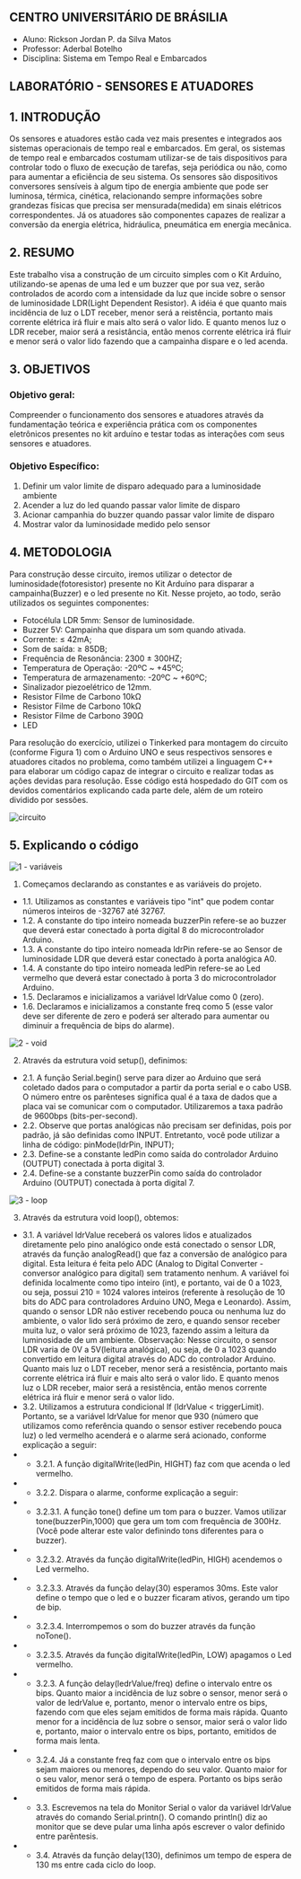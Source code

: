 ## **CENTRO UNIVERSITÁRIO DE BRÁSILIA**

- Aluno: Rickson Jordan P. da Silva Matos 
- Professor: Aderbal Botelho
- Disciplina: Sistema em Tempo Real e Embarcados


## LABORATÓRIO - SENSORES E ATUADORES

## 1. INTRODUÇÃO
Os sensores e atuadores estão cada vez mais presentes e integrados aos sistemas operacionais de tempo real e embarcados. Em geral, os sistemas de tempo real e embarcados costumam utilizar-se de tais dispositivos para controlar todo o fluxo de execução de tarefas, seja periódica ou não, como para aumentar a eficiência de seu sistema. Os sensores são dispositivos conversores sensíveis à algum tipo de energia ambiente que pode ser luminosa, térmica, cinética, relacionando sempre informações sobre grandezas físicas que precisa ser mensurada(medida) em sinais elétricos correspondentes. Já os atuadores são componentes capazes de realizar a conversão da energia elétrica, hidráulica, pneumática em energia mecânica.

## 2. RESUMO
Este trabalho visa a construção de um circuito simples com o Kit Arduíno, utilizando-se apenas de uma led e um buzzer que por sua vez, serão controlados de acordo com a intensidade da luz que incide sobre o sensor de luminosidade LDR(Light Dependent Resistor). A idéia é que quanto mais incidência de luz o LDT receber, menor será a reistência, portanto mais corrente elétrica irá fluir e mais alto será o valor lido. E quanto menos luz o LDR receber, maior será a resistância, então menos corrente elétrica irá fluir e menor será o valor lido fazendo que a campainha dispare e o led acenda.

## 3. OBJETIVOS
### Objetivo geral:
Compreender o funcionamento dos sensores e atuadores através da fundamentação teórica e experiência prática com os componentes eletrônicos presentes no kit arduíno e testar todas as interações com seus sensores e atuadores.

### Objetivo Específico:
1. Definir um valor limite de disparo adequado para a luminosidade ambiente
2. Acender a luz do led quando passar valor limite de disparo
3. Acionar campanhia do buzzer quando passar valor limite de disparo
4. Mostrar valor da luminosidade medido pelo sensor

## 4. METODOLOGIA

Para construção desse circuito, iremos utilizar o detector de luminosidade(fotoresistor) presente no Kit Arduíno para disparar a campainha(Buzzer) e o led presente no Kit. Nesse projeto, ao todo, serão utilizados os seguintes componentes:

- Fotocélula LDR 5mm: Sensor de luminosidade.
- Buzzer 5V: Campainha que dispara um som quando ativada.
- Corrente: ≤ 42mA;
- Som de saída: ≥ 85DB;
- Frequência de Resonância: 2300 ± 300HZ;
- Temperatura de Operação: -20ºC ~ +45ºC;
- Temperatura de armazenamento: -20ºC ~ +60ºC;
- Sinalizador piezoelétrico de 12mm.
- Resistor Filme de Carbono 10kΩ
- Resistor Filme de Carbono 10kΩ
- Resistor Filme de Carbono 390Ω
- LED

Para resolução do exercício, utilizei o Tinkerked para montagem do circuito (conforme Figura 1) com o Arduino UNO e seus respectivos sensores e atuadores citados no problema, como também utilizei a linguagem C++ para elaborar um código capaz de integrar o circuito e realizar todas as ações devidas para resolução. Esse código está hospedado do GIT com os devidos comentários explicando cada parte dele, além de um roteiro dividido por sessões.

![circuito](https://user-images.githubusercontent.com/50679775/95391087-cbc57c80-08cc-11eb-9de4-2f4b8df7033f.PNG)

## 5.	Explicando o código

![1 - variáveis](https://user-images.githubusercontent.com/50679775/95390810-52c62500-08cc-11eb-8a2b-dbc27321cf03.PNG)

1. Começamos declarando as constantes e as variáveis do projeto.
 
- 1.1. Utilizamos as constantes e variáveis tipo "int" que podem contar números inteiros de -32767 até 32767.
- 1.2. A constante do tipo inteiro nomeada buzzerPin refere-se ao buzzer que deverá estar conectado à porta digital 8 do microcontrolador Arduino.
- 1.3. A constante do tipo inteiro nomeada ldrPin refere-se ao Sensor de luminosidade LDR que deverá estar conectado à porta analógica A0.
- 1.4. A constante do tipo inteiro nomeada ledPin refere-se ao Led vermelho que deverá estar conectado à porta 3 do microcontrolador Arduino.
- 1.5. Declaramos e inicializamos a variável ldrValue como 0 (zero).
- 1.6. Declaramos e inicializamos a constante freq como 5 (esse valor deve ser diferente de zero e poderá ser alterado para aumentar ou diminuir a frequência de bips do alarme).

![2 - void](https://user-images.githubusercontent.com/50679775/95390814-53f75200-08cc-11eb-9692-53ec8564302f.PNG)

2. Através da estrutura void setup(), definimos:
 
- 2.1. A função Serial.begin() serve para dizer ao Arduino que será coletado dados para o computador a partir da porta serial e o cabo USB. O número entre os parênteses significa qual é a taxa de dados que a placa vai se comunicar com o computador. Utilizaremos a taxa padrão de 9600bps (bits-per-second).
- 2.2. Observe que portas analógicas não precisam ser definidas, pois por padrão, já são definidas como INPUT. Entretanto, você pode utilizar a linha de código: pinMode(ldrPin, INPUT);
- 2.3. Define-se a constante ledPin como saída do controlador Arduino (OUTPUT) conectada à porta digital 3.
- 2.4. Define-se a constante buzzerPin como saída do controlador Arduino (OUTPUT) conectada à porta digital 7.

![3 - loop](https://user-images.githubusercontent.com/50679775/95390815-53f75200-08cc-11eb-9e05-82baa8e18ac5.PNG)

3. Através da estrutura void loop(), obtemos:
 
- 3.1. A variável ldrValue receberá os valores lidos e atualizados diretamente pelo pino analógico onde está conectado o sensor LDR, através da função analogRead() que faz a conversão de analógico para digital. Esta leitura é feita pelo ADC (Analog to Digital Converter - conversor analógico para digital) sem tratamento nenhum. A variável foi definida localmente como tipo inteiro (int), e portanto, vai de 0 a 1023, ou seja, possui 210 = 1024 valores inteiros (referente à resolução de 10 bits do ADC para controladores Arduino UNO, Mega e Leonardo). Assim, quando o sensor LDR não estiver recebendo pouca ou nenhuma luz do ambiente, o valor lido será próximo de zero, e quando sensor receber muita luz, o valor será próximo de 1023, fazendo assim a leitura da luminosidade de um ambiente.
Observação: Nesse circuito, o sensor LDR varia de 0V a 5V(leitura analógica), ou seja, de 0 a 1023 quando convertido em leitura digital através do ADC do controlador Arduino.
Quanto mais luz o LDT receber, menor será a resistência, portanto mais corrente elétrica irá fluir e mais alto será o valor lido. E quanto menos luz o LDR receber, maior será a resistência, então menos corrente elétrica irá fluir e menor será o valor lido.
- 3.2. Utilizamos a estrutura condicional If (ldrValue < triggerLimit). Portanto, se a variável ldrValue for menor que 930 (número que utilizamos como referência quando o sensor estiver recebendo pouca luz) o led vermelho acenderá e o alarme será acionado, conforme explicação a seguir:
- - 3.2.1. A função digitalWrite(ledPin, HIGHT) faz com que acenda o led vermelho.
- - 3.2.2. Dispara o alarme, conforme explicação a seguir:
- - 3.2.3.1. A função tone() define um tom para o buzzer. Vamos utilizar tone(buzzerPin,1000) que gera um tom com frequência de 300Hz. (Você pode alterar este valor definindo tons diferentes para o buzzer).
- - 3.2.3.2. Através da função digitalWrite(ledPin, HIGH) acendemos o Led vermelho.
- - 3.2.3.3. Através da função delay(30) esperamos 30ms. Este valor define o tempo que o led e o buzzer ficaram ativos, gerando um tipo de bip.
- - 3.2.3.4. Interrompemos o som do buzzer através da função noTone().
- - 3.2.3.5. Através da função digitalWrite(ledPin, LOW) apagamos o Led vermelho.
- - 3.2.3. A função delay(ledrValue/freq) define o intervalo entre os bips. Quanto maior a incidência de luz sobre o sensor, menor será o valor de ledrValue e, portanto, menor o intervalo entre os bips, fazendo com que eles sejam emitidos de forma mais rápida. Quanto menor for a incidência de luz sobre o sensor, maior será o valor lido e, portanto, maior o intervalo entre os bips, portanto, emitidos de forma mais lenta.
- - 3.2.4. Já a constante freq faz com que o intervalo entre os bips sejam maiores ou menores, dependo do seu valor. Quanto maior for o seu valor, menor será o tempo de espera. Portanto os bips serão emitidos de forma mais rápida.
- - 3.3. Escrevemos na tela do Monitor Serial o valor da variável ldrValue através do comando Serial.printn(). O comando println() diz ao monitor que se deve pular uma linha após escrever o valor definido entre parêntesis.
- - 3.4. Através da função delay(130), definimos um tempo de espera de 130 ms entre cada ciclo do loop.

